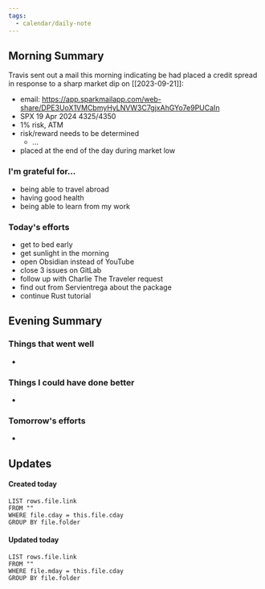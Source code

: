 ```yaml
---
tags:
  - calendar/daily-note
---
```


## Morning Summary

Travis sent out a mail this morning indicating be had placed a credit spread in response to a sharp market dip on [[2023-09-21]]:

- email: https://app.sparkmailapp.com/web-share/DPE3UoX1VMCbmyHyLNVW3C7gjxAhGYo7e9PUCaIn
- SPX 19 Apr 2024 4325/4350
- 1% risk, ATM
- risk/reward needs to be determined
	- ...
- placed at the end of the day during market low




### I'm grateful for...

- being able to travel abroad
- having good health
- being able to learn from my work

### Today's efforts

- get to bed early
- get sunlight in the morning
- open Obsidian instead of YouTube
- close 3 issues on GitLab
- follow up with Charlie The Traveler request
- find out from Servientrega about the package
- continue Rust tutorial

## Evening Summary

### Things that went well

-

### Things I could have done better

-

### Tomorrow's efforts

-

## Updates

#### Created today

```dataview
LIST rows.file.link
FROM ""
WHERE file.cday = this.file.cday
GROUP BY file.folder
```

#### Updated today

```dataview
LIST rows.file.link
FROM ""
WHERE file.mday = this.file.cday
GROUP BY file.folder
```
